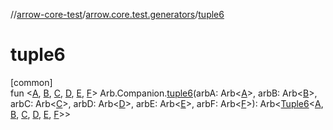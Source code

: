 //[arrow-core-test](../../index.md)/[arrow.core.test.generators](index.md)/[tuple6](tuple6.md)

# tuple6

[common]\
fun &lt;[A](tuple6.md), [B](tuple6.md), [C](tuple6.md), [D](tuple6.md), [E](tuple6.md), [F](tuple6.md)&gt; Arb.Companion.[tuple6](tuple6.md)(arbA: Arb&lt;[A](tuple6.md)&gt;, arbB: Arb&lt;[B](tuple6.md)&gt;, arbC: Arb&lt;[C](tuple6.md)&gt;, arbD: Arb&lt;[D](tuple6.md)&gt;, arbE: Arb&lt;[E](tuple6.md)&gt;, arbF: Arb&lt;[F](tuple6.md)&gt;): Arb&lt;[Tuple6](../../../arrow-core/arrow-core/arrow.core/-tuple6/index.md)&lt;[A](tuple6.md), [B](tuple6.md), [C](tuple6.md), [D](tuple6.md), [E](tuple6.md), [F](tuple6.md)&gt;&gt;
